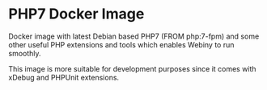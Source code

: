 # PHP7 Docker Image

Docker image with latest Debian based PHP7 (FROM php:7-fpm) and some other useful PHP extensions and tools which enables Webiny to run smoothly. 

This image is more suitable for development purposes since it comes with xDebug and PHPUnit extensions.
